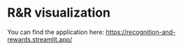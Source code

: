 # R&R visualization

You can find the application here:
https://recognition-and-rewards.streamlit.app/
